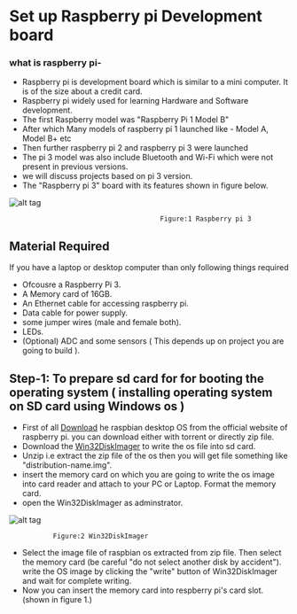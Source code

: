 # Set up Raspberry pi Development board

### what is raspberry pi-

* Raspberry pi is development board which is similar to a mini computer. It is of the size about a credit card.
* Raspberry pi widely used for learning Hardware and Software development. 
* The first Raspberry model was "Raspberry Pi 1 Model B"
* After which Many models of raspberry pi 1 launched like - Model A, Model B+ etc
* Then further raspberry pi 2 and raspberry pi 3 were launched
* The pi 3 model was also include Bluetooth and Wi-Fi which were not present in previous versions.
* we will discuss projects based on pi 3 version.
* The "Raspberry pi 3" board with its features shown in figure below.


![alt tag](https://i.stack.imgur.com/jAlDp.png)
                                          
                                          
                                          
                                          Figure:1 Raspberry pi 3

## Material Required
If you have a laptop or desktop computer than only following things required
* Ofcousre a Raspberry Pi 3.
* A Memory card of 16GB.
* An Ethernet cable for accessing raspberry pi.
* Data cable for power supply.
* some jumper wires (male and female both).
* LEDs.
* (Optional) ADC and some sensors ( This depends up on project you are going to build ).

## Step-1: To prepare sd card for for booting the operating system ( installing operating system on SD card using Windows os )
* First of all [Download](https://www.raspberrypi.org/downloads/raspbian/) he raspbian desktop OS from the official website of   raspberry pi. you can download either with torrent or directly zip file.
* Download the  [Win32DiskImager](https://sourceforge.net/projects/win32diskimager/) to write the os file into sd card.
* Unzip i.e extract the zip file of the os then you will get file something like "distribution-name.img".
* insert the memory card on which you are going to write the os image into card reader and attach to your PC or Laptop. Format the memory card.
* open the Win32DiskImager as adminstrator.

![alt tag](http://www.servethehome.com/wp-content/uploads/2013/03/Win32-Disk-Imager-Raspbian-Image-Selection-from-Synology-NAS.png)
                                            
                                            
               Figure:2 Win32DiskImager
* Select the image file of raspbian os extracted from zip file. Then select the memory card (be careful "do not select another disk by accident"). write the OS image by clicking the "write" button of Win32DiskImager and wait for complete writing.
* Now you can insert the memory card into respberry pi's card slot. (shown in figure 1.) 
